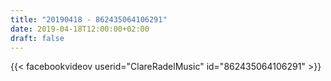 ```yaml
---
title: "20190418 - 862435064106291"
date: 2019-04-18T12:00:00+02:00
draft: false
---
```


{{< facebookvideov userid="ClareRadelMusic" id="862435064106291" >}}